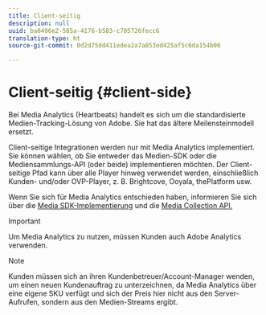 ```yaml
---
title: Client-seitig
description: null
uuid: ba0496e2-585a-4176-b583-c705726fecc6
translation-type: ht
source-git-commit: 0d2d75dd411edea2a7a853ed425af5c6da154b06

---
```



# Client-seitig {#client-side}

Bei Media Analytics (Heartbeats) handelt es sich um die standardisierte Medien-Tracking-Lösung von Adobe. Sie hat das ältere Meilensteinmodell ersetzt.

Client-seitige Integrationen werden nur mit Media Analytics implementiert. Sie können wählen, ob Sie entweder das Medien-SDK oder die Mediensammlungs-API (oder beide) implementieren möchten. Der Client-seitige Pfad kann über alle Player hinweg verwendet werden, einschließlich Kunden- und/oder OVP-Player, z. B. Brightcove, Ooyala, thePlatform usw.

Wenn Sie sich für Media Analytics entschieden haben, informieren Sie sich über die [Media SDK-Implementierung](/help/sdk-implement/setup/setup-overview.md) und die [Media Collection API.](/help/media-collection-api/mc-api-overview.md)

>[!IMPORTANT]
>
>Um Media Analytics zu nutzen, müssen Kunden auch Adobe Analytics verwenden.

>[!NOTE]
>
>Kunden müssen sich an ihren Kundenbetreuer/Account-Manager wenden, um einen neuen Kundenauftrag zu unterzeichnen, da Media Analytics über eine eigene SKU verfügt und sich der Preis hier nicht aus den Server-Aufrufen, sondern aus den Medien-Streams ergibt.
